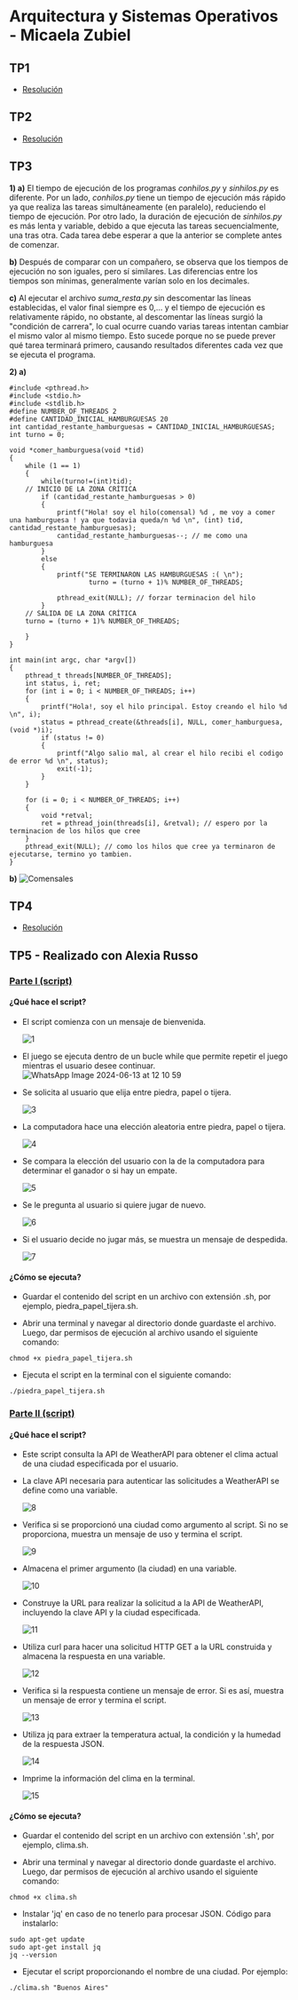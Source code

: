 # Arquitectura y Sistemas Operativos - Micaela Zubiel
## TP1
* [Resolución](TP1/captura.png)
## TP2
* [Resolución](https://github.com/micaelazubiel/-ASO2024TPs/blob/master/TP2/Captura%20de%20pantalla%20tp2.png)
## TP3
**1) a)** El tiempo de ejecución de los programas *conhilos.py* y *sinhilos.py* es diferente. Por un lado, *conhilos.py* tiene un tiempo de ejecución más rápido ya que realiza las tareas simultáneamente (en paralelo), reduciendo el tiempo de ejecución. Por otro lado, la duración de ejecución de *sinhilos.py* es más lenta y variable, debido a que ejecuta las tareas secuencialmente, una tras otra. Cada tarea debe esperar a que la anterior se complete antes de comenzar.

**b)** Después de comparar con un compañero, se observa que los tiempos de ejecución no son iguales, pero sí similares. Las diferencias entre los tiempos son mínimas, generalmente varían solo en los decimales.

**c)** Al ejecutar el archivo *suma_resta.py* sin descomentar las líneas establecidas, el valor final siempre es 0,... y el tiempo de ejecución es relativamente rápido, no obstante, al descomentar las líneas surgió la "condición de carrera", lo cual ocurre cuando varias tareas intentan cambiar el mismo valor al mismo tiempo. Esto sucede porque no se puede prever qué tarea terminará primero, causando resultados diferentes cada vez que se ejecuta el programa.

**2) a)**
```
#include <pthread.h>
#include <stdio.h>
#include <stdlib.h>
#define NUMBER_OF_THREADS 2
#define CANTIDAD_INICIAL_HAMBURGUESAS 20
int cantidad_restante_hamburguesas = CANTIDAD_INICIAL_HAMBURGUESAS;
int turno = 0;

void *comer_hamburguesa(void *tid)
{
	while (1 == 1)
	{ 
		while(turno!=(int)tid);
    // INICIO DE LA ZONA CRÍTICA
		if (cantidad_restante_hamburguesas > 0)
		{
			printf("Hola! soy el hilo(comensal) %d , me voy a comer una hamburguesa ! ya que todavia queda/n %d \n", (int) tid, cantidad_restante_hamburguesas);
			cantidad_restante_hamburguesas--; // me como una hamburguesa
		}
		else
		{
			printf("SE TERMINARON LAS HAMBURGUESAS :( \n");
        	        turno = (turno + 1)% NUMBER_OF_THREADS;

			pthread_exit(NULL); // forzar terminacion del hilo
		}
    // SALIDA DE LA ZONA CRÍTICA   
	turno = (turno + 1)% NUMBER_OF_THREADS;

	}
}

int main(int argc, char *argv[])
{
	pthread_t threads[NUMBER_OF_THREADS];
	int status, i, ret;
	for (int i = 0; i < NUMBER_OF_THREADS; i++)
	{
		printf("Hola!, soy el hilo principal. Estoy creando el hilo %d \n", i);
		status = pthread_create(&threads[i], NULL, comer_hamburguesa, (void *)i);
		if (status != 0)
		{
			printf("Algo salio mal, al crear el hilo recibi el codigo de error %d \n", status);
			exit(-1);
		}
	}

	for (i = 0; i < NUMBER_OF_THREADS; i++)
	{
		void *retval;
		ret = pthread_join(threads[i], &retval); // espero por la terminacion de los hilos que cree
	}
	pthread_exit(NULL); // como los hilos que cree ya terminaron de ejecutarse, termino yo tambien.
}
```
**b)** ![Comensales](https://github.com/micaelazubiel/-ASO2024TPs/assets/166451126/390f5ea2-16c3-40eb-8011-fed2ae6ec7f9)

## TP4
* [Resolución](https://github.com/micaelazubiel/-ASO2024TPs/commit/05374c4795b0b9a1e24be06d4f0942e6ccc245b6)

## TP5 - Realizado con Alexia Russo
### [Parte I (script)](https://github.com/micaelazubiel/-ASO2024TPs/commit/52bc51c0306f7ca943247e03e1ecbb80d1103722)

#### ¿Qué hace el script?
* El script comienza con un mensaje de bienvenida.
  
  ![1](https://github.com/micaelazubiel/-ASO2024TPs/assets/166451126/6e8409e1-64bc-4ba9-a0e8-e1dd5e4392d0)

* El juego se ejecuta dentro de un bucle while que permite repetir el juego mientras el usuario desee continuar.
  ![WhatsApp Image 2024-06-13 at 12 10 59](https://github.com/micaelazubiel/-ASO2024TPs/assets/166451126/64eb6fa3-3405-4745-aa2f-304379a6d32d)

* Se solicita al usuario que elija entre piedra, papel o tijera.
  
  ![3](https://github.com/micaelazubiel/-ASO2024TPs/assets/166451126/ad831c00-ba00-4f84-a6d0-32250fbc7552)

* La computadora hace una elección aleatoria entre piedra, papel o tijera.
  
  ![4](https://github.com/micaelazubiel/-ASO2024TPs/assets/166451126/ccb891ad-17d3-45da-b9e0-dee713f8963a)

* Se compara la elección del usuario con la de la computadora para determinar el ganador o si hay un empate.

  ![5](https://github.com/micaelazubiel/-ASO2024TPs/assets/166451126/6643ca10-183a-4ebc-a34f-3feb1da90b37)

* Se le pregunta al usuario si quiere jugar de nuevo.

  ![6](https://github.com/micaelazubiel/-ASO2024TPs/assets/166451126/91fc58f7-bf5c-44e7-96ae-eb9608be199c)

* Si el usuario decide no jugar más, se muestra un mensaje de despedida.

  ![7](https://github.com/micaelazubiel/-ASO2024TPs/assets/166451126/5b7956bf-2023-41b4-809a-8f7025185882)

#### ¿Cómo se ejecuta?
* Guardar el contenido del script en un archivo con extensión .sh, por ejemplo, piedra_papel_tijera.sh.

* Abrir una terminal y navegar al directorio donde guardaste el archivo. Luego, dar permisos de ejecución al archivo usando el siguiente comando:
```
chmod +x piedra_papel_tijera.sh
```
* Ejecuta el script en la terminal con el siguiente comando:
```
./piedra_papel_tijera.sh
```

  
### [Parte II (script)](https://github.com/micaelazubiel/-ASO2024TPs/commit/52bc51c0306f7ca943247e03e1ecbb80d1103722#diff-64fc42702434c5772fee3abfb862331ac13ab5bffe1abc8057847109170af097)

#### ¿Qué hace el script?
* Este script  consulta la API de WeatherAPI para obtener el clima actual de una ciudad especificada por el usuario.
* La clave API necesaria para autenticar las solicitudes a WeatherAPI se define como una variable.

  ![8](https://github.com/micaelazubiel/-ASO2024TPs/assets/166451126/5575b0e8-b1ea-46b9-afc6-fb4aad2d941b)

* Verifica si se proporcionó una ciudad como argumento al script. Si no se proporciona, muestra un mensaje de uso y termina el script.
 
  ![9](https://github.com/micaelazubiel/-ASO2024TPs/assets/166451126/892b369f-7039-4e12-aeff-64ce41fefe2c)

* Almacena el primer argumento (la ciudad) en una variable.

  ![10](https://github.com/micaelazubiel/-ASO2024TPs/assets/166451126/e897ba29-a892-4e0e-a725-0b596c416e11)

* Construye la URL para realizar la solicitud a la API de WeatherAPI, incluyendo la clave API y la ciudad especificada.

  ![11](https://github.com/micaelazubiel/-ASO2024TPs/assets/166451126/6627f23c-bdba-4d0c-878f-9bf354f7996a)

* Utiliza curl para hacer una solicitud HTTP GET a la URL construida y almacena la respuesta en una variable.

  ![12](https://github.com/micaelazubiel/-ASO2024TPs/assets/166451126/4e463619-582e-4e5a-af55-718b77a63586)

* Verifica si la respuesta contiene un mensaje de error. Si es así, muestra un mensaje de error y termina el script.

  ![13](https://github.com/micaelazubiel/-ASO2024TPs/assets/166451126/ab3d1ed6-e363-4699-9e6b-5a13395955ff)

* Utiliza jq para extraer la temperatura actual, la condición y la humedad de la respuesta JSON.

  ![14](https://github.com/micaelazubiel/-ASO2024TPs/assets/166451126/7928e04d-3304-4716-9094-3dd4a52023f1)

* Imprime la información del clima en la terminal.

  ![15](https://github.com/micaelazubiel/-ASO2024TPs/assets/166451126/40a65b5b-502e-4d7f-bc7b-2b1c9bb1aa70)

#### ¿Cómo se ejecuta?
* Guardar el contenido del script en un archivo con extensión '.sh', por ejemplo, clima.sh.

* Abrir una terminal y navegar al directorio donde guardaste el archivo. Luego, dar permisos de ejecución al archivo usando el siguiente comando:
```
chmod +x clima.sh
```
* Instalar 'jq' en caso de no tenerlo para procesar JSON. Código para instalarlo:
```
sudo apt-get update
sudo apt-get install jq
jq --version
```
* Ejecutar el script proporcionando el nombre de una ciudad. Por ejemplo:
```
./clima.sh "Buenos Aires"
```






